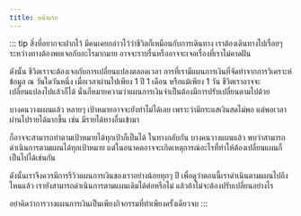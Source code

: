```yaml
---
title: หน้าแรก
---
```


 ::: tip สิ่งที่อยากจะฝากไว้
มีคนเคยกล่าวไว้ว่าชีวิตก็เหมือนกับการเดินทาง เราต้องเดินทางไปเรื่อยๆ ระหว่างทางต้องพบเจอกับอะไรมากมาย อาจจะราบรื่นหรืออาจจะเจอเรื่องที่เราไม่คาดฝัน 

ดังนั้น ชีวิตเราจะต้องเจอกับการเปลี่ยนแปลงตลอดเวลา การที่เรามีแผนการเงินที่จัดทำจากการวิเคราะห์ข้อมูล ณ วันใดวันหนึ่ง เมื่อเวลาผ่านไปเพียง 1 ปี 1 เดือน 
หรือแม้เพียง 1 วัน ชีวิตเราอาจจะเปลี่ยนแปลงไปแล้วก็ได้ นั่นก็หมายความว่าแผนการเงินจำเป็นต้องมีการปรับเปลี่ยนตามไปด้วย

บางคนวางแผนแล้ว หลายๆ เป้าหมายอาจจะยังทำไม่ได้เลย เพราะว่ามีกระแสเงินสดไม่พอ แต่พอเวลาผ่านไปรายได้มากขึ้น เช่น มีรายได้ทางอื่นเข้ามา 

ก็อาจจะสามารถทำตามเป้าหมายได้ทุกเป้าก็เป็นได้ ในทางกลับกัน บางคนวางแผนแล้ว พบว่าสามารถดำเนินการตามแผนได้ทุกเป้าหมาย แต่ในอนาคตอาจจะเกิดเหตุการณ์อะไรที่ทำให้ต้องเปลี่ยนแผนก็เป็นไปได้เช่นกัน

ดังนั้นเราจึงควรมีการรีวิวแผนการเงินของเราอย่างน้อยทุกๆ ปี เพื่อดูว่าตอนนี้เราดำเนินตามแผนไปถึงไหนแล้ว เรายังสามารถดำเนินการตามแผนเดิมได้ต่อหรือไม่ แล้วถ้าไม่จะต้องปรับเปลี่ยนอย่างไร 

อย่าคิดว่าการวางแผนการเงินเป็นเพียงกิจกรรมที่ทำเพียงครั้งเดียวจบ
::: 


